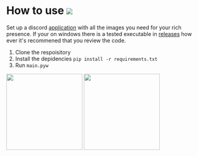 # How to use <img src="https://img.shields.io/badge/Python-3.6 | 3.7 | 3.8 | 3.9-blue" />

Set up a discord [application](https://discord.com/developers/applications) with all the images you need for your rich presence. If your on windows there is a tested executable in [releases](https://github.com/ItsJoshie/Discord-RPC/releases) how ever it's recommened that you review the code.
1. Clone the respoisitory 
2. Install the depidencies `pip install -r requirements.txt`
3. Run `main.pyw`

<div>
  <img src="https://cdn.discordapp.com/attachments/844570708309966889/865515370382491648/unknown.png" height=200px />
  <img src="https://cdn.discordapp.com/attachments/844570708309966889/865515495050444800/unknown.png" height=200px />
</div>
